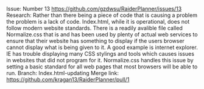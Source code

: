 Issue: Number 13 https://github.com/gzdwsu/RaiderPlanner/issues/13
Research: Rather than there being a piece of code that is causing a problem the problem is a lack of code. Index.html, while it is operational, does not follow modern website standards. There is a readily avalible file called Normalize.css that is and has been used by plenty of actual web services to ensure that their website has something to display if the users browser cannot display what is being given to it. A good example is internet explorer. IE has trouble displaying many CSS stylings and tools which causes issues in websites that did not program for it. Normalize.css handles this issue by setting a basic standard for all web pages that most browsers will be able to run.
Branch: Index.html-updating
Merge link: https://github.com/kragan13/RaiderPlanner/pull/1
